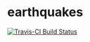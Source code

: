 # earthquakes
[![Travis-CI Build Status](https://travis-ci.org/nihonjinrxs/earthquakes.svg?branch=master)](https://travis-ci.org/nihonjinrxs/earthquakes)

